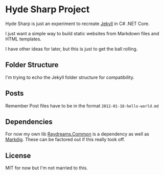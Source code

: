 # Hyde Sharp Project

Hyde Sharp is just an experiment to recreate [Jekyll](https://jekyllrb.com/) in C# .NET Core.

I just want a simple way to build static websites from Markdown files and HTML templates.

I have other ideas for later, but this is just to get the ball rolling.

## Folder Structure

I'm trying to echo the Jekyll folder structure for compatibility.

## Posts

Remember Post files have to be in the format `2012-01-18-hello-world.md`

## Dependencies

For now my own lib [Raydreams.Common](https://github.com/GrumpyCockatiel/Raydreams.Common) is a dependency as well as [Markdig](https://www.nuget.org/packages/Markdig/). These can be factored out if this really took off.

## License

MIT for now but I'm not married to this.
